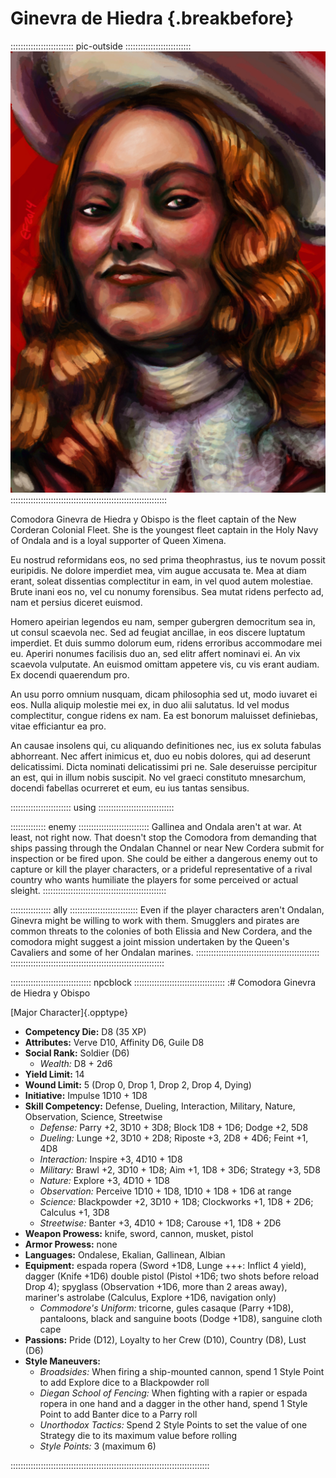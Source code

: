 # Ginevra de Hiedra {.breakbefore}

::::::::::::::::::::::::: pic-outside ::::::::::::::::::::::::::
![Comodora Ginevra de Hiedra y Obispo, by Eleanor Ferron](assets/Portraits/Medium/ginevra-de-hiedra-y-obispo.jpg "Comodora Ginevra de Hiedra y Obispo, by Eleanor Ferron")
::::::::::::::::::::::::::::::::::::::::::::::::::::::::::::::

Comodora Ginevra de Hiedra y Obispo is the fleet captain of the New Corderan Colonial Fleet. She is the youngest fleet captain in the Holy Navy of Ondala and is a loyal supporter of Queen Ximena.

Eu nostrud reformidans eos, no sed prima theophrastus, ius te novum possit euripidis. Ne dolore imperdiet mea, vim augue accusata te. Mea at diam erant, soleat dissentias complectitur in eam, in vel quod autem molestiae. Brute inani eos no, vel cu nonumy forensibus. Sea mutat ridens perfecto ad, nam et persius diceret euismod.

Homero apeirian legendos eu nam, semper gubergren democritum sea in, ut consul scaevola nec. Sed ad feugiat ancillae, in eos discere luptatum imperdiet. Et duis summo dolorum eum, ridens erroribus accommodare mei eu. Aperiri nonumes facilisis duo an, sed elitr affert nominavi ei. An vix scaevola vulputate. An euismod omittam appetere vis, cu vis erant audiam. Ex docendi quaerendum pro.

An usu porro omnium nusquam, dicam philosophia sed ut, modo iuvaret ei eos. Nulla aliquip molestie mei ex, in duo alii salutatus. Id vel modus complectitur, congue ridens ex nam. Ea est bonorum maluisset definiebas, vitae efficiantur ea pro.

An causae insolens qui, cu aliquando definitiones nec, ius ex soluta fabulas abhorreant. Nec affert inimicus et, duo eu nobis dolores, qui ad deserunt delicatissimi. Dicta nominati delicatissimi pri ne. Sale deseruisse percipitur an est, qui in illum nobis suscipit. No vel graeci constituto mnesarchum, docendi fabellas ocurreret et eum, eu ius tantas sensibus.

:::::::::::::::::::::::: using ::::::::::::::::::::::::::::::

:::::::::::::: enemy ::::::::::::::::::::::::::::
Gallinea and Ondala aren't at war. At least, not right now.
That doesn't stop the Comodora from demanding that ships passing
through the Ondalan Channel or near New Cordera submit for
inspection or be fired upon. She could be either a dangerous enemy
out to capture or kill the player characters, or a prideful representative
of a rival country who wants humiliate the players for some perceived or
actual sleight.
:::::::::::::::::::::::::::::::::::::::::::::::::

:::::::::::::::: ally :::::::::::::::::::::::::::
Even if the player characters aren't Ondalan, Ginevra might
be willing to work with them. Smugglers and pirates are common
threats to the colonies of both Elissia and New Cordera, and the
comodora might suggest a joint mission undertaken by the Queen's
Cavaliers and some of her Ondalan marines.
:::::::::::::::::::::::::::::::::::::::::::::::::
:::::::::::::::::::::::::::::::::::::::::::::::::::::::::::::

:::::::::::::::::::::::::::::::: npcblock ::::::::::::::::::::::::::::::::::::
:# Comodora Ginevra de Hiedra y Obispo

[Major Character]{.opptype}

- **Competency Die:** D8 (35 XP)
- **Attributes:** Verve D10, Affinity D6, Guile D8
- **Social Rank:** Soldier (D6)
  - *Wealth:* D8 + 2d6
- **Yield Limit:** 14
- **Wound Limit:** 5 (Drop 0, Drop 1, Drop 2, Drop 4, Dying)
- **Initiative:** Impulse 1D10 + 1D8
- **Skill Competency:** Defense, Dueling, Interaction, Military, Nature, Observation, Science, Streetwise
  - *Defense:*        Parry +2, 3D10 + 3D8; Block 1D8 + 1D6; Dodge +2, 5D8
  - *Dueling:*        Lunge +2, 3D10 + 2D8; Riposte +3, 2D8 + 4D6; Feint +1, 4D8
  - *Interaction:*    Inspire +3, 4D10 + 1D8
  - *Military:*       Brawl +2, 3D10 + 1D8; Aim +1, 1D8 + 3D6; Strategy +3, 5D8
  - *Nature:*         Explore +3, 4D10 + 1D8
  - *Observation:*    Perceive 1D10 + 1D8, 1D10 + 1D8 + 1D6 at range
  - *Science:*        Blackpowder +2, 3D10 + 1D8; Clockworks +1, 1D8 + 2D6; Calculus +1, 3D8
  - *Streetwise:*     Banter +3, 4D10 + 1D8; Carouse +1, 1D8 + 2D6
- **Weapon Prowess:** knife, sword, cannon, musket, pistol
- **Armor Prowess:** none
- **Languages:** Ondalese, Ekalian, Gallinean, Albian
- **Equipment:** espada ropera (Sword +1D8, Lunge +++: Inflict 4 yield), dagger (Knife +1D6) double pistol (Pistol +1D6; two shots before reload Drop 4); spyglass (Observation +1D6, more than 2 areas away), mariner's astrolabe (Calculus, Explore +1D6, navigation only)
    - *Commodore's Uniform:* tricorne, gules casaque (Parry +1D8), pantaloons, black and sanguine boots (Dodge +1D8), sanguine cloth cape
- **Passions:** 
    Pride                  (D12),
    Loyalty to her Crew    (D10), 
    Country                 (D8), 
    Lust                    (D6)
- **Style Maneuvers:**
  - *Broadsides:* When firing a ship-mounted cannon, spend 1 Style Point to add Explore dice to a Blackpowder roll
  - *Diegan School of Fencing:* When fighting with a rapier or espada ropera in one hand and a dagger in the other hand, spend 1 Style Point to add Banter dice to a Parry roll
  - *Unorthodox Tactics:* Spend 2 Style Points to set the value of one Strategy die to its maximum value before rolling
  - *Style Points:* 3 (maximum 6)

:::::::::::::::::::::::::::::::::::::::::::::::::::::::::::::::::::::::::::::::

